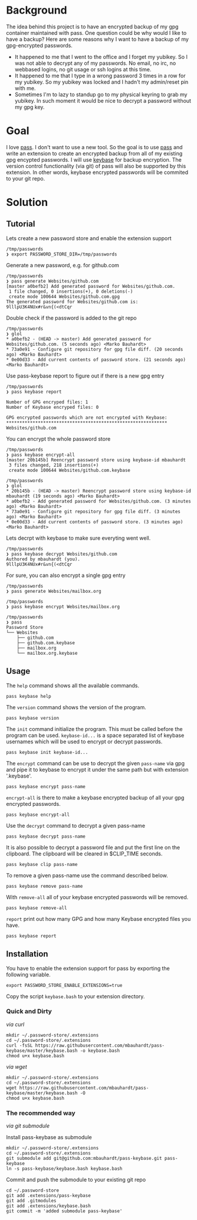# Background
The idea behind this project is to have an encrypted backup of my gpg container maintained with pass.
One question could be why would I like to have a backup?
Here are some reasons why I want to have a backup of my gpg-encrypted passwords.

* It happened to me that I went to the office and I forget my yubikey. So I was not able to decrypt any of my passwords. No email, no irc, no webbased logins, no git usage or ssh logins at this time.
* It happened to me that I type in a wrong password 3 times in a row for my yubikey. So my yubikey was locked and I hadn't my admin/reset pin with me.
* Sometimes I'm to lazy to standup go to my physical keyring to grab my yubikey. In such moment it would be nice to decrypt a password without my gpg key.

# Goal
I love [pass](http://passwordstore.org). I don't want to use a new tool.
So the goal is to use [pass](http://passwordstore.org) and write an extension to create an encrypted backup from all of my existing gpg encypted passwords.
I will use [keybase](http://www.keybase.io) for backup encryption.
The version control functionality (via git) of pass will also be supported by this extension.
In other words, keybase encrypted passwords will be commited to your git repo.

# Solution

## Tutorial

Lets create a new password store and enable the extension support

    /tmp/passwords
    ❯ export PASSWORD_STORE_DIR=/tmp/passwords

Generate a new password, e.g. for github.com

    /tmp/passwords
    ❯ pass generate Websites/github.com
    [master a0befb2] Add generated password for Websites/github.com.
     1 file changed, 0 insertions(+), 0 deletions(-)
     create mode 100644 Websites/github.com.gpg
    The generated password for Websites/github.com is:
    9lllpU3K4NUx#r&vn{(<dtCqr

Double check if the password is added to the git repo

    /tmp/passwords
    ❯ glol
    * a0befb2 - (HEAD -> master) Add generated password for Websites/github.com. (5 seconds ago) <Marko Bauhardt>
    * 73a0e91 - Configure git repository for gpg file diff. (20 seconds ago) <Marko Bauhardt>
    * 0e00d33 - Add current contents of password store. (21 seconds ago) <Marko Bauhardt>

Use pass-keybase report to figure out if there is a new gpg entry

    /tmp/passwords
    ❯ pass keybase report

    Number of GPG encryped files: 1
    Number of Keybase encryped files: 0

    GPG encrypted passwords which are not encrypted with Keybase:
    *************************************************************
    Websites/github.com


You can encrypt the whole password store

    /tmp/passwords
    ❯ pass keybase encrypt-all
    [master 20b145b] Reencrypt password store using keybase-id mbauhardt
     3 files changed, 218 insertions(+)
     create mode 100644 Websites/github.com.keybase

    /tmp/passwords
    ❯ glol
    * 20b145b - (HEAD -> master) Reencrypt password store using keybase-id mbauhardt (19 seconds ago) <Marko Bauhardt>
    * a0befb2 - Add generated password for Websites/github.com. (3 minutes ago) <Marko Bauhardt>
    * 73a0e91 - Configure git repository for gpg file diff. (3 minutes ago) <Marko Bauhardt>
    * 0e00d33 - Add current contents of password store. (3 minutes ago) <Marko Bauhardt>

Lets decrpt with keybase to make sure everyting went well.

    /tmp/passwords
    ❯ pass keybase decrypt Websites/github.com
    Authored by mbauhardt (you).
    9lllpU3K4NUx#r&vn{(<dtCqr

For sure, you can also encrypt a single gpg entry

    /tmp/passwords
    ❯ pass generate Websites/mailbox.org

    /tmp/passwords
    ❯ pass keybase encrypt Websites/mailbox.org

    /tmp/passwords
    ❯ pass
    Password Store
    └── Websites
        ├── github.com
        ├── github.com.keybase
        ├── mailbox.org
        └── mailbox.org.keybase


## Usage

The `help` command shows all the available commands.

    pass keybase help

The `version` command shows the version of the program.

    pass keybase version

The `init` command initialize the program. This must be called before the program can be used.
`keybase-id...` is a space separated list of keybase usernames which will be used to encrypt or decrypt passwords.

    pass keybase init keybase-id...

The `encrypt` command can be use to decrypt the given `pass-name` via gpg and pipe it to keybase to encrypt it under the same path but with extension '.keybase'.
   
    pass keybase encrypt pass-name
  
`encrypt-all` is there to make a keybase encrypted backup of all your gpg encrypted passwords.
    
    pass keybase encrypt-all

Use the `decrypt` command to decrypt a given pass-name
    
    pass keybase decrypt pass-name

It is also possible to decrypt a password file and put the first line on the clipboard.
The clipboard will be cleared in $CLIP_TIME seconds.
    
    pass keybase clip pass-name

To remove a given pass-name use the command described below.
    
    pass keybase remove pass-name

With `remove-all` all of your keybase encrypted passwords will be removed.

    pass keybase remove-all

`report` print out how many GPG and how many Keybase encrypted files you have.

    pass keybase report


## Installation

You have to enable the extension support for pass by exporting the following variable.

    export PASSWORD_STORE_ENABLE_EXTENSIONS=true

Copy the script `keybase.bash` to your extension directory.

### Quick and Dirty

*via curl*

    mkdir ~/.password-store/.extensions
    cd ~/.password-store/.extensions
    curl -fsSL https://raw.githubusercontent.com/mbauhardt/pass-keybase/master/keybase.bash -o keybase.bash
    chmod u+x keybase.bash

*via wget*

    mkdir ~/.password-store/.extensions
    cd ~/.password-store/.extensions
    wget https://raw.githubusercontent.com/mbauhardt/pass-keybase/master/keybase.bash -O
    chmod u+x keybase.bash

### The recommended way
 *via git submodule*

Install pass-keybase as submodule

    mkdir ~/.password-store/.extensions
    cd ~/.password-store/.extensions
    git submodule add git@github.com:mbauhardt/pass-keybase.git pass-keybase
    ln -s pass-keybase/keybase.bash keybase.bash

Commit and push the submodule to your existing git repo

    cd ~/.password-store
    git add .extensions/pass-keybase
    git add .gitmodules
    git add .extensions/keybase.bash
    git commit -m 'added submodule pass-keybase'

